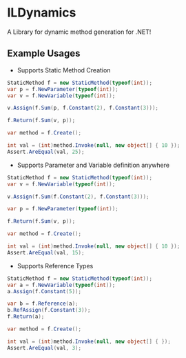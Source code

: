 # ILDynamics
A Library for dynamic method generation for .NET!

## Example Usages
- Supports Static Method Creation
```csharp
StaticMethod f = new StaticMethod(typeof(int));
var p = f.NewParameter(typeof(int));
var v = f.NewVariable(typeof(int));

v.Assign(f.Sum(p, f.Constant(2), f.Constant(3)));

f.Return(f.Sum(v, p));

var method = f.Create();

int val = (int)method.Invoke(null, new object[] { 10 }); 
Assert.AreEqual(val, 25);
```

- Supports Parameter and Variable definition anywhere 
```csharp
StaticMethod f = new StaticMethod(typeof(int));
var v = f.NewVariable(typeof(int));

v.Assign(f.Sum(f.Constant(2), f.Constant(3)));

var p = f.NewParameter(typeof(int));

f.Return(f.Sum(v, p));

var method = f.Create();

int val = (int)method.Invoke(null, new object[] { 10 });
Assert.AreEqual(val, 15);
```

- Supports Reference Types
```csharp
StaticMethod f = new StaticMethod(typeof(int));
var a = f.NewVariable(typeof(int));
a.Assign(f.Constant(5));

var b = f.Reference(a);
b.RefAssign(f.Constant(3));
f.Return(a);

var method = f.Create();

int val = (int)method.Invoke(null, new object[] { });
Assert.AreEqual(val, 3);
```
